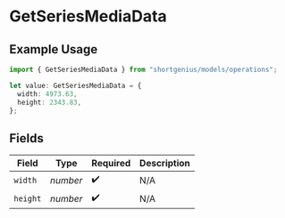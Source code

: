 # GetSeriesMediaData

## Example Usage

```typescript
import { GetSeriesMediaData } from "shortgenius/models/operations";

let value: GetSeriesMediaData = {
  width: 4973.63,
  height: 2343.83,
};
```

## Fields

| Field              | Type               | Required           | Description        |
| ------------------ | ------------------ | ------------------ | ------------------ |
| `width`            | *number*           | :heavy_check_mark: | N/A                |
| `height`           | *number*           | :heavy_check_mark: | N/A                |